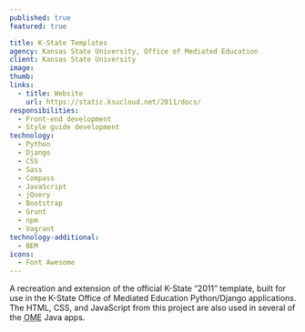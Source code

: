 ```yaml
---
published: true
featured: true

title: K-State Templates
agency: Kansas State University, Office of Mediated Education
client: Kansas State University
image:
thumb:
links:
  - title: Website
    url: https://static.ksucloud.net/2011/docs/
responsibilities:
  - Front-end development
  - Style guide development
technology:
  - Python
  - Django
  - CSS
  - Sass
  - Compass
  - JavaScript
  - jQuery
  - Bootstrap
  - Grunt
  - npm
  - Vagrant
technology-additional:
  - BEM
icons:
  - Font Awesome
---
```


A recreation and extension of the official K-State “2011” template, built for use in the K-State Office of Mediated Education Python/Django applications. The HTML, CSS, and JavaScript from this project are also used in several of the <abbr title="Office of Mediated Education">OME</abbr> Java apps.

